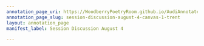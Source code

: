 ```yaml
---
annotation_page_uri: https://WoodberryPoetryRoom.github.io/AudiAnnotate-Workshop/annotations/session-discussion-august-4-canvas-1-trent.json
annotation_page_slug: session-discussion-august-4-canvas-1-trent
layout: annotation_page
manifest_label: Session Discussion August 4

---
```

